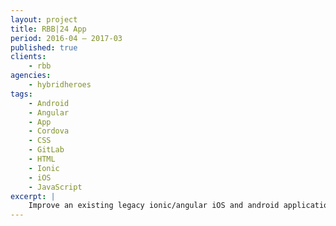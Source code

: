 ```yaml
---
layout: project
title: RBB|24 App
period: 2016-04 – 2017-03
published: true
clients:
    - rbb
agencies:
    - hybridheroes
tags:
    - Android
    - Angular
    - App
    - Cordova
    - CSS
    - GitLab
    - HTML
    - Ionic
    - iOS
    - JavaScript
excerpt: |
    Improve an existing legacy ionic/angular iOS and android application with additional features.
---
```

